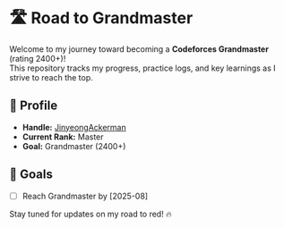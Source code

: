 # 🛣️ Road to Grandmaster

Welcome to my journey toward becoming a **Codeforces Grandmaster** (rating 2400+)!  
This repository tracks my progress, practice logs, and key learnings as I strive to reach the top.

## 👤 Profile

- **Handle:** [JinyeongAckerman](https://codeforces.com/profile/JinyeongAckerman)  
- **Current Rank:** Master  
- **Goal:** Grandmaster (2400+)

## 🧭 Goals
- [ ] Reach Grandmaster by [2025-08]

Stay tuned for updates on my road to red! 🔥